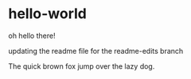 # hello-world
oh hello there!


updating the readme file for the readme-edits branch

The quick brown fox jump over the lazy dog.
